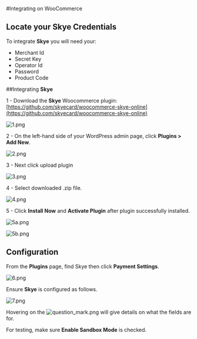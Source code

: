 #Integrating on WooCommerce

## Locate your **Skye** Credentials

To integrate **Skye** you will need your:

* Merchant Id
* Secret Key
* Operator Id
* Password
* Product Code

##Integrating **Skye**

1 - Download the **Skye** Woocommerce plugin: [https://github.com/skyecard/woocommerce-skye-online](https://github.com/skyecard/woocommerce-skye-online)

![1.png](/img/ecommerce/woocommerce/1.png)

2 - On the left-hand side of your WordPress admin page, click **Plugins > Add New**.

![2.png](/img/ecommerce/woocommerce/2.png)

3 - Next click upload plugin

![3.png](/img/ecommerce/woocommerce/3.png)

4 - Select downloaded .zip file.

![4.png](/img/ecommerce/woocommerce/4.png)

5 - Click **Install Now** and **Activate Plugin** after plugin successfully installed.

![5a.png](/img/ecommerce/woocommerce/5a.png)


![5b.png](/img/ecommerce/woocommerce/5b.png)

## Configuration

From the **Plugins** page, find Skye then click **Payment Settings**.

![6.png](/img/ecommerce/woocommerce/6.png)

Ensure **Skye** is configured as follows.

![7.png](/img/ecommerce/woocommerce/7.png)

Hovering on the ![question_mark.png](/img/ecommerce/woocommerce/question_mark.png) will give details on what the fields are for.

For testing, make sure **Enable Sandbox Mode** is checked. 
